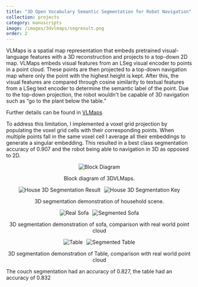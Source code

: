 ```yaml
---
title: "3D Open Vocabulary Semantic Segmentation for Robot Navigation"
collection: projects
category: manuscripts
image: /images/3dvlmaps/segresult.png
order: 2
---
```


<p>
  VLMaps is a spatial map representation that embeds pretrained visual-language features with a 3D reconstruction and projects to a top-down 2D map. VLMaps embeds visual features from an LSeg visual encoder to points in a point cloud. These points are then projected to a top-down navigation map where only the point with the highest height is kept. After this, the visual features are compared through cosine similarity to textual features from a LSeg text encoder to determine the semantic label of the point. Due to the top-down projection, the robot wouldn't be capable of 3D navigation such as “go to the plant below the table.” 
  
  Further details can be found in <a href="https://vlmaps.github.io/" target="_blank">VLMaps</a>
</p>

<p>
  To address this limitation, I implemented a voxel grid projection by populating the voxel grid cells with their corresponding points. When multiple points fall in the same voxel cell I average all their embeddings to generate a singular embedding. This resulted in a best class segmentation accuracy of 0.907 and the robot being able to navigation in 3D as opposed to 2D.

</p>

<div style="text-align: center;">
  <img src="/images/3dvlmaps_block.jpg" alt="Block Diagram" style="max-width: 100%; height: auto;">
  <p>Block diagram of 3DVLMaps.</p>
</div>


<div style="text-align: center;">
  <div style="display: flex; justify-content: center; gap: 10px;">
    <img src="/images/segresult.png" alt="House 3D Segmentation Result" style="max-width: 49%; height: auto;">
    <img src="/images/3dvlmaps_key.png" alt="House 3D Segmentation Key" style="max-width: 49%; height: auto;">
  </div>
  <p>3D segmentation demonstration of household scene.</p>
</div>


<div style="text-align: center;">
  <div style="display: flex; justify-content: center; gap: 10px;">
    <img src="/images/realsofa.png" alt="Real Sofa" style="max-width: 49%; height: auto;">
    <img src="/images/seg_sofa.png" alt="Segmented Sofa" style="max-width: 49%; height: auto;">
  </div>
  <p>3D segmentation demonstration of sofa, comparison with real world point cloud</p>
</div>


<div style="text-align: center;">
  <div style="display: flex; justify-content: center; gap: 10px;">
    <img src="/images/table.png" alt="Table" style="max-width: 49%; height: auto;">
    <img src="/images/tableseg.png" alt="Segmented Table" style="max-width: 49%; height: auto;">
  </div>
  <p>3D segmentation demonstration of Table, comparison with real world point cloud</p>
</div>

<p>
  The couch segmentation had an accuracy of 0.827, the table had an accuracy of 0.832
</p>